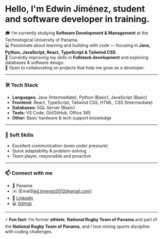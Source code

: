 # Hello, I'm Edwin Jiménez, student and software developer in training.

🎓 I’m currently studying **Software Development & Management** at the Technological University of Panama.  
💻 Passionate about learning and building with code — focusing in **Java, Python, JavaScript, React, TypeScript & Tailwind CSS**.  
🌱 Currently improving my skills in **Fullstack development** and exploring databases & software design.  
🤝 Open to collaborating on projects that help me grow as a developer.  

---

### 🛠️ Tech Stack  

- **Languages:** Java (Intermediate), Python (Basic), JavaScript (Basic)  
- **Frontend:** React, TypeScript, Tailwind CSS, HTML, CSS  (Intermediate)
- **Databases:** SQL Server (Basic)  
- **Tools:** VS Code, Git/GitHub, Office 365  
- **Other:** Basic hardware & tech support knowledge  


---

### 🌟 Soft Skills  
- Excellent communication (even under pressure)  
- Quick adaptability & problem-solving  
- Team player, responsible and proactive  

---

### 📫 Connect with me  
- 📍 Panama  
- ✉️ [Email][ed.jimenez0012@gmail.com] 
- 🔗 [LinkedIn](https://www.linkedin.com/in/edwin-jim%C3%A9nez12/) 
- 💻 [GitHub](https://github.com/Edwin-Jimenez12)  

---

⚡ **Fun fact:** I’m former **athlete**, **National Rugby Team of Panama** and part of the **National Rugby Team of Panama**, and I love mixing sports discipline with coding challenges.  
